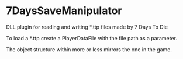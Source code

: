 # 7DaysSaveManipulator
DLL plugin for reading and writing *.ttp files made by 7 Days To Die

To load a *.ttp create a PlayerDataFile with the file path as a parameter.

The object structure within more or less mirrors the one in the game.
